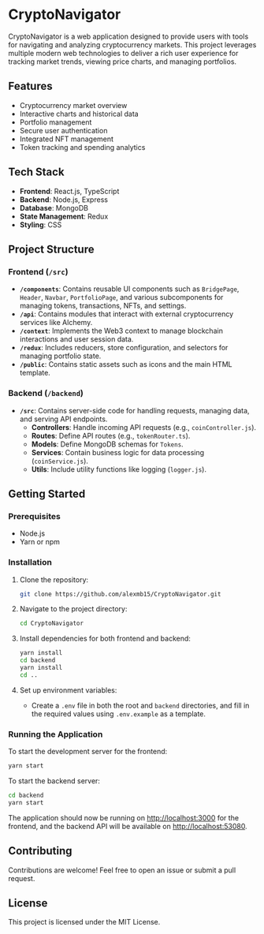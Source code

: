 # CryptoNavigator

CryptoNavigator is a web application designed to provide users with tools for navigating and analyzing cryptocurrency markets. This project leverages multiple modern web technologies to deliver a rich user experience for tracking market trends, viewing price charts, and managing portfolios.

## Features

- Cryptocurrency market overview
- Interactive charts and historical data
- Portfolio management
- Secure user authentication
- Integrated NFT management
- Token tracking and spending analytics

## Tech Stack

- **Frontend**: React.js, TypeScript
- **Backend**: Node.js, Express
- **Database**: MongoDB
- **State Management**: Redux
- **Styling**: CSS

## Project Structure

### Frontend (`/src`)
- **`/components`**: Contains reusable UI components such as `BridgePage`, `Header`, `Navbar`, `PortfolioPage`, and various subcomponents for managing tokens, transactions, NFTs, and settings.
- **`/api`**: Contains modules that interact with external cryptocurrency services like Alchemy.
- **`/context`**: Implements the Web3 context to manage blockchain interactions and user session data.
- **`/redux`**: Includes reducers, store configuration, and selectors for managing portfolio state.
- **`/public`**: Contains static assets such as icons and the main HTML template.

### Backend (`/backend`)
- **`/src`**: Contains server-side code for handling requests, managing data, and serving API endpoints.
  - **Controllers**: Handle incoming API requests (e.g., `coinController.js`).
  - **Routes**: Define API routes (e.g., `tokenRouter.ts`).
  - **Models**: Define MongoDB schemas for `Tokens`.
  - **Services**: Contain business logic for data processing (`coinService.js`).
  - **Utils**: Include utility functions like logging (`logger.js`).


## Getting Started

### Prerequisites

- Node.js
- Yarn or npm

### Installation

1. Clone the repository:
   ```sh
   git clone https://github.com/alexmb15/CryptoNavigator.git
   ```

2. Navigate to the project directory:
   ```sh
   cd CryptoNavigator
   ```

3. Install dependencies for both frontend and backend:
   ```sh
   yarn install
   cd backend
   yarn install
   cd ..
   ```

4. Set up environment variables:
   - Create a `.env` file in both the root and `backend` directories, and fill in the required values using `.env.example` as a template.

### Running the Application

To start the development server for the frontend:
```sh
yarn start
```

To start the backend server:
```sh
cd backend
yarn start
```

The application should now be running on [http://localhost:3000](http://localhost:3000) for the frontend, and the backend API will be available on [http://localhost:53080](http://localhost:53080).

## Contributing

Contributions are welcome! Feel free to open an issue or submit a pull request.

## License

This project is licensed under the MIT License.
